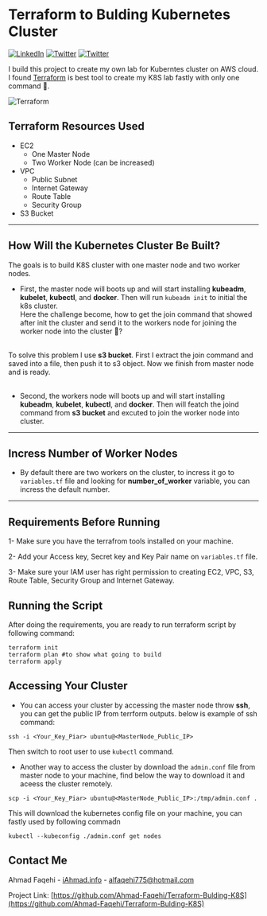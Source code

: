 # Terraform to Bulding Kubernetes Cluster
[![LinkedIn][linkedin-shield]][linkedin-url]
[![Twitter][twitter-shield]][twittwe-url]
[![Twitter][github-shield]][github-url]

I build this project to create my own lab for Kuberntes cluster on AWS cloud. I found [Terraform](https://www.terraform.io) is best tool to create my K8S lab fastly with only one command 🚀.
<p align="center">

![Terraform](https://i.imgur.com/PuS3rmb.png)
</p>

## Terraform Resources Used
- EC2
  - One Master Node
  - Two Worker Node (can be increased)
- VPC
  - Public Subnet
  - Internet Gateway
  - Route Table
  - Security Group
- S3 Bucket

<hr>

## How Will the Kubernetes Cluster Be Built?
The goals is to build K8S cluster with one master node and two worker nodes.
<br>

* First, the master node will boots up and will start installing <b>kubeadm</b>, <b>kubelet</b>, <b>kubectl</b>, and <b>docker</b>. Then will run `kubeadm init` to initial the k8s cluster. <br>
Here the challenge become, how to get the join command that showed after init the cluster and send it to the workers node for joining the worker node into the cluster 🤔? 
<br>
To solve this problem I use <b>s3 bucket</b>. First I extract the join command and saved into a file, then push it to s3 object. Now we finish from master node and is ready.
<br><br>

* Second, the workers node will boots up and will start installing <b>kubeadm</b>, <b>kubelet</b>, <b>kubectl</b>, and <b>docker</b>. Then will featch the joind command from <b>s3 bucket</b> and excuted to join the worker node into cluster.

<hr>

## Incress Number of Worker Nodes
* By default there are two workers on the cluster, to incress it go to `variables.tf` file and looking for <b>number_of_worker</b> variable, you can incress the default number.

<hr>

## Requirements Before Running
1- Make sure you have the terrafrom tools installed on your machine.

2- Add your Access key, Secret key and Key Pair name on `variables.tf` file.

3- Make sure your IAM user has right permission to creating EC2, VPC, S3, Route Table, Security Group and Internet Gateway.

## Running the Script
After doing the requirements, you are ready to run terraform script by following command:
``` shell
terraform init
terraform plan #to show what going to build
terraform apply
```

## Accessing Your Cluster
* You can access your cluster by accessing the master node throw <b>ssh</b>, you can get the public IP from terrform outputs. below is example of ssh command:
``` shell
ssh -i <Your_Key_Piar> ubuntu@<MasterNode_Public_IP>
```
Then switch to root user to use `kubectl` command.

* Another way to access the cluster by download the `admin.conf` file from master node to your machine, find below the way to download it and aceess the cluster remotely.
``` shell
scp -i <Your_Key_Piar> ubuntu@<MasterNode_Public_IP>:/tmp/admin.conf .
```
This will download the kubernetes config file on your machine, you can fastly used by following commadn
```shell
kubectl --kubeconfig ./admin.conf get nodes
```



<!-- CONTACT -->
## Contact Me

Ahmad Faqehi - [iAhmad.info](https://iAhmad.info) - alfaqehi775@hotmail.com

Project Link: [https://github.com/Ahmad-Faqehi/Terraform-Bulding-K8S](https://github.com/Ahmad-Faqehi/Terraform-Bulding-K8S)


<!-- MARKDOWN LINKS & IMAGES -->
<!-- https://www.markdownguide.org/basic-syntax/#reference-style-links -->
[linkedin-shield]: https://img.shields.io/badge/-LinkedIn-black.svg?style=for-the-badge&logo=linkedin&colorB=555
[linkedin-url]: https://linkedin.com/in/ahmad-faqehi
[twitter-shield]: https://img.shields.io/badge/-twitter-black.svg?style=for-the-badge&logo=twitter&colorB=555
[twittwe-url]: https://twitter.com/A_F775
[github-shield]: https://img.shields.io/badge/-github-black.svg?style=for-the-badge&logo=github&colorB=555
[github-url]: https://github.com/Ahmad-Faqehi